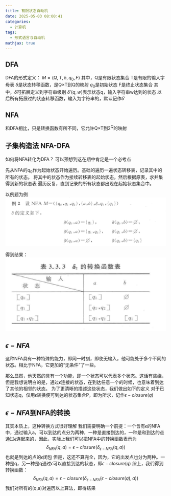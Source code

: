 ```yaml
---
title: 有限状态自动机
date: 2025-05-03 08:00:41
categories:
  - 计算机
tags:
  - 形式语言与自动机
mathjax: true
---
```


## DFA
DFA的形式定义： $M = (Q,T,\delta,q_0,F)$
其中，Q是有限状态集合
T是有限的输入字母表
$\delta$是状态转移函数，是Q$\times$T到Q的映射
$q_0$是初始状态
F是终止状态集合
其中，$\delta$可拓展定义到字符串级别
$\delta'(q,w)$表示状态q，输入字符串w达到的状态
以后所有拓展过的状态转移函数，输入为字符串的，默认记作$\delta '$

## NFA
和DFA相比，只是转换函数有所不同，它允许Q$\times$T到$2^Q$的映射

## 子集构造法 NFA-DFA
如何将NFA转化为DFA？
可以预想到这在期中肯定是一个必考点

先从NFA的$q_0$作为起始状态开始遍历。基础的遍历一遍状态转移表，记录其中的所有的状态。
将其中的状态作为接续转移表的起始状态，然后根据原表，求并集得到新的状态表
遍历反复，直到记录的所有状态都出现在起始状态集合中。

以例题为例
![图片描述](/IMG/Pasted%20image%2020250419210421.png)

得到结果：
![图片描述](/IMG/Pasted%20image%2020250419210621.png)

## $\epsilon-NFA$
这种NFA具有一种特殊的能力，即同一时刻，即使无输入，他可能处于多个不同的状态。相比于NFA，它更加的“无条件”了一些。

那么显然，他天然的具有一个功能，即一个状态可以代表多个状态。这话有些绕， 但是我想说明白的是，通过$\epsilon$连接的状态，在到达任意一个的时候，也意味着到达了其他的相邻的状态。
为了更清晰的描述这些状态，我们做出如下的定义
对于已知状态q，仅用$\epsilon$转换便可到达的状态集合P，即为所求，记作$\epsilon-closure(q)$

## $\epsilon-NFA$到NFA的转换
其实本质上，这种转换方式很好理解
我们需要明确一个前提：一个含有$\epsilon$的NFA中，通过输入a，可以到达的点分为两种，一种是直接到达的，一种是和到达的点通过$\epsilon$连起来的，因此，实际上我们可以把NFA中的转换函数表示为
$$\delta_{NFA}(q,a) = \epsilon-closure(\delta_{\epsilon- NFA}(q,a))$$
也就是到达的点的$\epsilon$闭包
但是，这还不算完全，因为，它的出发点也分为两种。一种是q，另一种是q通过$\epsilon$可以直接到达的状态，即$\epsilon-closure(q)$
综上，我们得到转换函数：
$$\delta_{NFA}(q,a) = \epsilon-closure(\delta_{\epsilon- NFA}(\epsilon-closure(q),a))$$
我们对所有的(q,a)对遍历以上算法，即得结果

